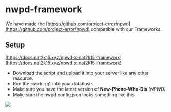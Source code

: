 # nwpd-framework
We have made the [https://github.com/project-error/npwd](https://github.com/project-error/npwd) compatible with our Frameworks. 

## Setup
[https://docs.nat2k15.xyz/npwd-x-nat2k15-framework](https://docs.nat2k15.xyz/npwd-x-nat2k15-framework)
- Download the script and upload it into your server like any other resource.
- Run the `patch.sql` into your database.
- Make sure you have the latest version of **New-Phone-Who-Dis** _(NPWD)_
- Make sure the nwpd config.json looks something like this

![](https://i.imgur.com/LOaIUNa.png)
